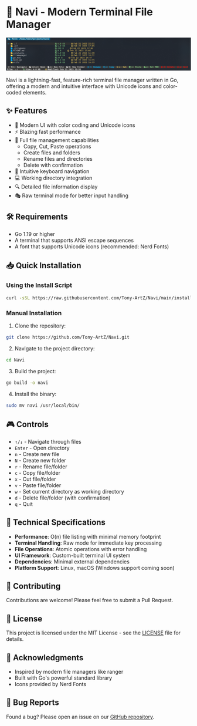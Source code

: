 # 🚀 Navi - Modern Terminal File Manager

![Navi Demo](https://raw.githubusercontent.com/Tony-ArtZ/Navi/main/assets/preview.png)

Navi is a lightning-fast, feature-rich terminal file manager written in Go, offering a modern and intuitive interface with Unicode icons and color-coded elements.

## ✨ Features

- 🎨 Modern UI with color coding and Unicode icons
- ⚡ Blazing fast performance
- 📁 Full file management capabilities
  - Copy, Cut, Paste operations
  - Create files and folders
  - Rename files and directories
  - Delete with confirmation
- 🎯 Intuitive keyboard navigation
- 💻 Working directory integration
- 🔍 Detailed file information display
- 🎭 Raw terminal mode for better input handling

## 🛠️ Requirements

- Go 1.19 or higher
- A terminal that supports ANSI escape sequences
- A font that supports Unicode icons (recommended: Nerd Fonts)

## 📥 Quick Installation

### Using the Install Script

```bash
curl -sSL https://raw.githubusercontent.com/Tony-ArtZ/Navi/main/install.sh | bash
```

### Manual Installation

1. Clone the repository:
```bash
git clone https://github.com/Tony-ArtZ/Navi.git
```

2. Navigate to the project directory:
```bash
cd Navi
```

3. Build the project:
```bash
go build -o navi
```

4. Install the binary:
```bash
sudo mv navi /usr/local/bin/
```

## 🎮 Controls

- `↑/↓` - Navigate through files
- `Enter` - Open directory
- `n` - Create new file
- `N` - Create new folder
- `r` - Rename file/folder
- `c` - Copy file/folder
- `x` - Cut file/folder
- `v` - Paste file/folder
- `w` - Set current directory as working directory
- `d` - Delete file/folder (with confirmation)
- `q` - Quit

## 🔧 Technical Specifications

- **Performance**: O(n) file listing with minimal memory footprint
- **Terminal Handling**: Raw mode for immediate key processing
- **File Operations**: Atomic operations with error handling
- **UI Framework**: Custom-built terminal UI system
- **Dependencies**: Minimal external dependencies
- **Platform Support**: Linux, macOS (Windows support coming soon)

## 🤝 Contributing

Contributions are welcome! Please feel free to submit a Pull Request.

## 📝 License

This project is licensed under the MIT License - see the [LICENSE](LICENSE) file for details.

## 🙏 Acknowledgments

- Inspired by modern file managers like ranger
- Built with Go's powerful standard library
- Icons provided by Nerd Fonts

## 🐛 Bug Reports

Found a bug? Please open an issue on our [GitHub repository](https://github.com/Tony-ArtZ/Navi/issues).
